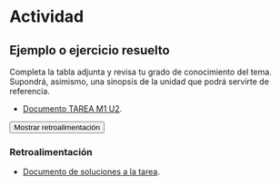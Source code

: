 
# Actividad

## Ejemplo o ejercicio resuelto

Completa la tabla adjunta y revisa tu grado de conocimiento del tema. Supondrá, asimismo, una sinopsis de la unidad que podrá servirte de referencia.

- [Documento TAREA M1 U2](TAREA_M1_U2.doc).

<script type="text/javascript">var feedbackquesFeedback0b10text = "Mostrar retroalimentación";</script><input class="feedbackbutton" name="toggle-feedback-quesFeedback0b10" onclick="$exe.toggleFeedback(this,true);return false" type="button" value="Mostrar retroalimentación"/>

### Retroalimentación

- [Documento de soluciones a la tarea](claves_TAREA_M1_U2.doc).
